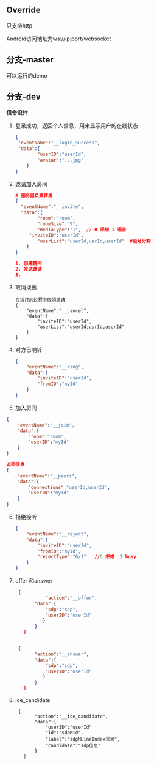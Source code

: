 
## Override

只支持http

Android访问地址为ws://ip:port/websocket

## 分支-master
可以运行的demo

## 分支-dev

**信令设计**

1. 登录成功，返回个人信息，用来显示用户的在线状态

   ```json
   {
   	"eventName":"__login_success",
   	"data":{
           "userID":"userId",
           "avatar":"...jpg"
       }
   }
   ```

   

2. 邀请加入房间

   ```json
   # 服务器负责转发
   {		
     "eventName":"__invite",
     "data":{
           "room":"room",
           "roomSize":"9",
           "mediaType":"1",  // 0 视频 1 语音
       	"inviteID":"userId",
           "userList":"userId,usrId,userId"  #逗号分割
       }
   }
   
   1. 创建房间
   2. 发送邀请
   3.
   ```

   

3. 取消拨出

   ```
   在拨打的过程中取消邀请
   {
       "eventName":"__cancel",
       "data":{
           "inviteID":"userId",
           "userList":"userId,usrId,userId" 
       }
   }
   ```

   

4. 对方已响铃

   ```json
   {
       "eventName":"__ring",
       "data":{
           "inviteID":"userId",
           "fromID":"myId"
       }
   }
   ```

   

5. 加入房间

  ```json
  {
      "eventName":"__join",
      "data":{
          "room":"room",
          "userID":"myId"
      }
  }
  
  返回信息
  {
      "eventName":"__peers",
      "data":{
          "connections":"userId,userId",
          "userID":"myId"
      }
  }
  
  
  ```

  

6. 拒绝接听

   ```json
   {
       "eventName":"__reject",
       "data":{
           "inviteID":"userId",
           "fromID":"myId",
           "rejectType":"0/1"   //0 拒绝  1 busy  
       }
   }
   ```

   

6. offer 和answer

   ```json
    {
              "action":"__offer",
          "data":{
              "sdp":"sdp",
              "userID":"userId"
             }
          } 
      }
   
   
    {
          "action":"__answer",
          "data":{
              "sdp":"sdp",
              "userID":"userId"
             }
          } 
      }
   
   ```

7. ice_candidate

   ```
    {
          "action":"__ice_candidate",
          "data":{
              "userID":"userId"
              "id":"sdpMid",
              "label":"sdpMLineIndex信息",
              "candidate":"sdp信息"
          } 
      }
   
   ```

   

































